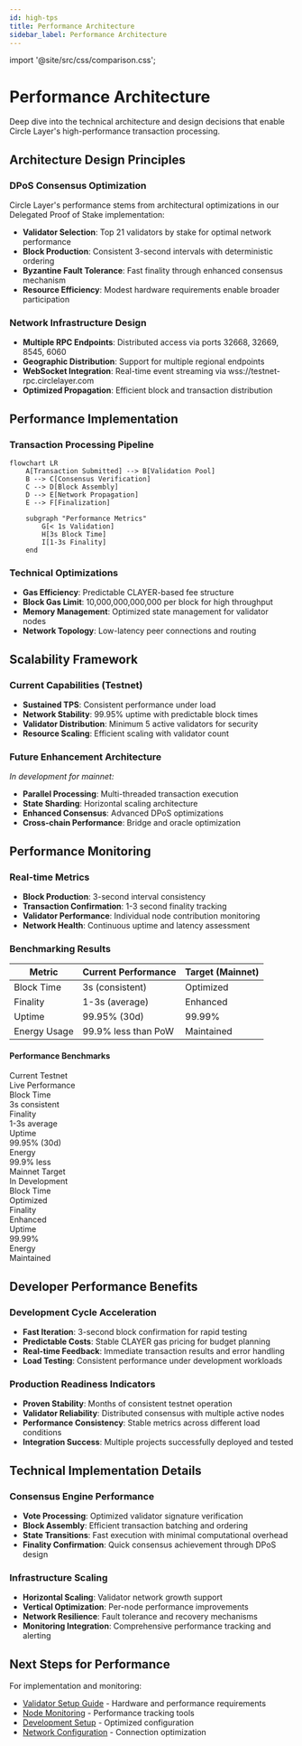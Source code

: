 ```yaml
---
id: high-tps
title: Performance Architecture
sidebar_label: Performance Architecture
---
```


import '@site/src/css/comparison.css';

# Performance Architecture

Deep dive into the technical architecture and design decisions that enable Circle Layer's high-performance transaction processing.

## Architecture Design Principles

### DPoS Consensus Optimization
Circle Layer's performance stems from architectural optimizations in our Delegated Proof of Stake implementation:

- **Validator Selection**: Top 21 validators by stake for optimal network performance
- **Block Production**: Consistent 3-second intervals with deterministic ordering
- **Byzantine Fault Tolerance**: Fast finality through enhanced consensus mechanism
- **Resource Efficiency**: Modest hardware requirements enable broader participation

### Network Infrastructure Design
- **Multiple RPC Endpoints**: Distributed access via ports 32668, 32669, 8545, 6060
- **Geographic Distribution**: Support for multiple regional endpoints
- **WebSocket Integration**: Real-time event streaming via wss://testnet-rpc.circlelayer.com
- **Optimized Propagation**: Efficient block and transaction distribution

## Performance Implementation

### Transaction Processing Pipeline
```mermaid
flowchart LR
    A[Transaction Submitted] --> B[Validation Pool]
    B --> C[Consensus Verification]
    C --> D[Block Assembly]
    D --> E[Network Propagation]
    E --> F[Finalization]
    
    subgraph "Performance Metrics"
        G[< 1s Validation]
        H[3s Block Time]
        I[1-3s Finality]
    end
```

### Technical Optimizations
- **Gas Efficiency**: Predictable CLAYER-based fee structure
- **Block Gas Limit**: 10,000,000,000,000 per block for high throughput
- **Memory Management**: Optimized state management for validator nodes
- **Network Topology**: Low-latency peer connections and routing

## Scalability Framework

### Current Capabilities (Testnet)
- **Sustained TPS**: Consistent performance under load
- **Network Stability**: 99.95% uptime with predictable block times
- **Validator Distribution**: Minimum 5 active validators for security
- **Resource Scaling**: Efficient scaling with validator count

### Future Enhancement Architecture
*In development for mainnet:*

- **Parallel Processing**: Multi-threaded transaction execution
- **State Sharding**: Horizontal scaling architecture  
- **Enhanced Consensus**: Advanced DPoS optimizations
- **Cross-chain Performance**: Bridge and oracle optimization

## Performance Monitoring

### Real-time Metrics
- **Block Production**: 3-second interval consistency
- **Transaction Confirmation**: 1-3 second finality tracking
- **Validator Performance**: Individual node contribution monitoring
- **Network Health**: Continuous uptime and latency assessment

### Benchmarking Results
| Metric | Current Performance | Target (Mainnet) |
|--------|-------------------|------------------|
| Block Time | 3s (consistent) | Optimized |
| Finality | 1-3s (average) | Enhanced |
| Uptime | 99.95% (30d) | 99.99% |
| Energy Usage | 99.9% less than PoW | Maintained |

<div className="mobile-table-cards">
  <div className="section-header-card">
    <h4>Performance Benchmarks</h4>
  </div>
  
  <div className="comparison-card circle-layer">
    <div className="card-header">
      <div className="card-title">Current Testnet</div>
      <div className="network-badge">Live Performance</div>
    </div>
    <div className="card-content">
      <div className="feature-row">
        <div className="feature-label">Block Time</div>
        <div className="feature-value highlight">3s consistent</div>
      </div>
      <div className="feature-row">
        <div className="feature-label">Finality</div>
        <div className="feature-value highlight">1-3s average</div>
      </div>
      <div className="feature-row">
        <div className="feature-label">Uptime</div>
        <div className="feature-value">99.95% (30d)</div>
      </div>
      <div className="feature-row">
        <div className="feature-label">Energy</div>
        <div className="feature-value">99.9% less</div>
      </div>
    </div>
  </div>
  
  <div className="comparison-card">
    <div className="card-header">
      <div className="card-title">Mainnet Target</div>
      <div className="network-badge">In Development</div>
    </div>
    <div className="card-content">
      <div className="feature-row">
        <div className="feature-label">Block Time</div>
        <div className="feature-value">Optimized</div>
      </div>
      <div className="feature-row">
        <div className="feature-label">Finality</div>
        <div className="feature-value">Enhanced</div>
      </div>
      <div className="feature-row">
        <div className="feature-label">Uptime</div>
        <div className="feature-value">99.99%</div>
      </div>
      <div className="feature-row">
        <div className="feature-label">Energy</div>
        <div className="feature-value">Maintained</div>
      </div>
    </div>
  </div>
</div>

## Developer Performance Benefits

### Development Cycle Acceleration
- **Fast Iteration**: 3-second block confirmation for rapid testing
- **Predictable Costs**: Stable CLAYER gas pricing for budget planning
- **Real-time Feedback**: Immediate transaction results and error handling
- **Load Testing**: Consistent performance under development workloads

### Production Readiness Indicators
- **Proven Stability**: Months of consistent testnet operation
- **Validator Reliability**: Distributed consensus with multiple active nodes
- **Performance Consistency**: Stable metrics across different load conditions
- **Integration Success**: Multiple projects successfully deployed and tested

## Technical Implementation Details

### Consensus Engine Performance
- **Vote Processing**: Optimized validator signature verification
- **Block Assembly**: Efficient transaction batching and ordering
- **State Transitions**: Fast execution with minimal computational overhead
- **Finality Confirmation**: Quick consensus achievement through DPoS design

### Infrastructure Scaling
- **Horizontal Scaling**: Validator network growth support
- **Vertical Optimization**: Per-node performance improvements
- **Network Resilience**: Fault tolerance and recovery mechanisms
- **Monitoring Integration**: Comprehensive performance tracking and alerting

## Next Steps for Performance

For implementation and monitoring:
- [Validator Setup Guide](/nodes-validation/becoming-validator) - Hardware and performance requirements
- [Node Monitoring](/nodes-validation/node-monitoring) - Performance tracking tools  
- [Development Setup](/development/deploying-contracts) - Optimized configuration
- [Network Configuration](/getting-started/connect-testnet) - Connection optimization